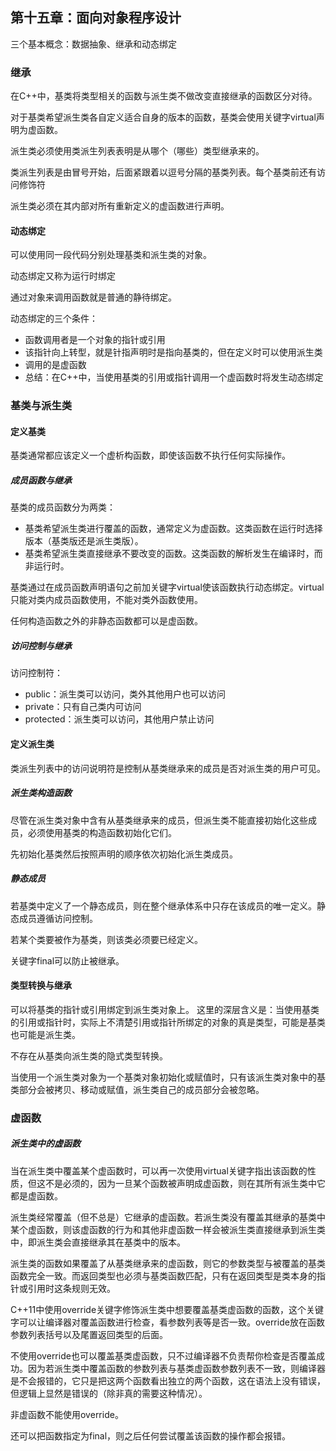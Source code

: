 ## 第十五章：面向对象程序设计

三个基本概念：数据抽象、继承和动态绑定

### 继承

在C++中，基类将类型相关的函数与派生类不做改变直接继承的函数区分对待。

对于基类希望派生类各自定义适合自身的版本的函数，基类会使用关键字virtual声明为虚函数。

派生类必须使用类派生列表表明是从哪个（哪些）类型继承来的。

类派生列表是由冒号开始，后面紧跟着以逗号分隔的基类列表。每个基类前还有访问修饰符

派生类必须在其内部对所有重新定义的虚函数进行声明。

#### 动态绑定

可以使用同一段代码分别处理基类和派生类的对象。

动态绑定又称为运行时绑定

通过对象来调用函数就是普通的静待绑定。

动态绑定的三个条件：

- 函数调用者是一个对象的指针或引用
- 该指针向上转型，就是针指声明时是指向基类的，但在定义时可以使用派生类
- 调用的是虚函数
- 总结：在C++中，当使用基类的引用或指针调用一个虚函数时将发生动态绑定

### 基类与派生类

#### 定义基类

基类通常都应该定义一个虚析构函数，即使该函数不执行任何实际操作。

##### 成员函数与继承

基类的成员函数分为两类：

- 基类希望派生类进行覆盖的函数，通常定义为虚函数。这类函数在运行时选择版本（基类版还是派生类版）。
- 基类希望派生类直接继承不要改变的函数。这类函数的解析发生在编译时，而非运行时。

基类通过在成员函数声明语句之前加关键字virtual使该函数执行动态绑定。virtual只能对类内成员函数使用，不能对类外函数使用。

任何构造函数之外的非静态函数都可以是虚函数。

##### 访问控制与继承

访问控制符：

- public：派生类可以访问，类外其他用户也可以访问
- private：只有自己类内可访问
- protected：派生类可以访问，其他用户禁止访问

#### 定义派生类

类派生列表中的访问说明符是控制从基类继承来的成员是否对派生类的用户可见。

##### 派生类构造函数

尽管在派生类对象中含有从基类继承来的成员，但派生类不能直接初始化这些成员，必须使用基类的构造函数初始化它们。

先初始化基类然后按照声明的顺序依次初始化派生类成员。

##### 静态成员

若基类中定义了一个静态成员，则在整个继承体系中只存在该成员的唯一定义。静态成员遵循访问控制。

若某个类要被作为基类，则该类必须要已经定义。

关键字final可以防止被继承。

#### 类型转换与继承

可以将基类的指针或引用绑定到派生类对象上。 这里的深层含义是：当使用基类的引用或指针时，实际上不清楚引用或指针所绑定的对象的真是类型，可能是基类也可能是派生类。

不存在从基类向派生类的隐式类型转换。

当使用一个派生类对象为一个基类对象初始化或赋值时，只有该派生类对象中的基类部分会被拷贝、移动或赋值，派生类自己的成员部分会被忽略。

### 虚函数

##### 派生类中的虚函数

当在派生类中覆盖某个虚函数时，可以再一次使用virtual关键字指出该函数的性质，但这不是必须的，因为一旦某个函数被声明成虚函数，则在其所有派生类中它都是虚函数。

派生类经常覆盖（但不总是）它继承的虚函数。若派生类没有覆盖其继承的基类中某个虚函数，则该虚函数的行为和其他非虚函数一样会被派生类直接继承到派生类中，即派生类会直接继承其在基类中的版本。

派生类的函数如果覆盖了从基类继承来的虚函数，则它的参数类型与被覆盖的基类函数完全一致。而返回类型也必须与基类函数匹配，只有在返回类型是类本身的指针或引用时这条规则无效。

C++11中使用override关键字修饰派生类中想要覆盖基类虚函数的函数，这个关键字可以让编译器对覆盖函数进行检查，看参数列表等是否一致。override放在函数参数列表括号以及尾置返回类型的后面。

不使用override也可以覆盖基类虚函数，只不过编译器不负责帮你检查是否覆盖成功。因为若派生类中覆盖函数的参数列表与基类虚函数参数列表不一致，则编译器是不会报错的，它只是把这两个函数看出独立的两个函数，这在语法上没有错误，但逻辑上显然是错误的（除非真的需要这种情况）。

非虚函数不能使用override。

还可以把函数指定为final，则之后任何尝试覆盖该函数的操作都会报错。
